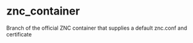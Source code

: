 # znc_container
Branch of the official ZNC container that supplies a default znc.conf and certificate
